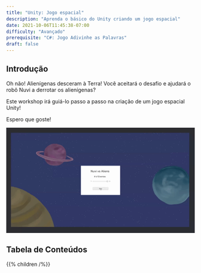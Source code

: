 ```yaml
---
title: "Unity: Jogo espacial"
description: "Aprenda o básico do Unity criando um jogo espacial"
date: 2021-10-06T11:45:38-07:00
difficulty: "Avançado"
prerequisite: "C#: Jogo Adivinhe as Palavras"
draft: false
---
```


## Introdução

Oh não! Alienígenas desceram à Terra! Você aceitará o desafio e ajudará o robô Nuvi a derrotar os alienígenas?

Este workshop irá guiá-lo passo a passo na criação de um jogo espacial Unity!

Espero que goste!

![Exemplo de um jogo funcional](./img/unity_game.gif)

## Tabela de Conteúdos

{{% children /%}}
